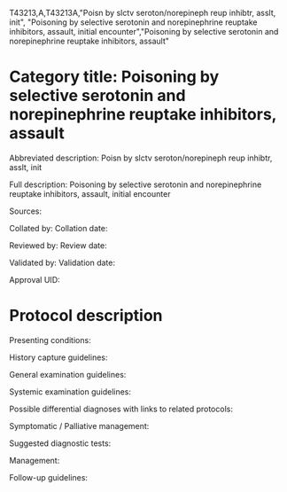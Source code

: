 T43213,A,T43213A,"Poisn by slctv seroton/norepineph reup inhibtr, asslt, init", "Poisoning by selective serotonin and norepinephrine reuptake inhibitors, assault, initial encounter","Poisoning by selective serotonin and norepinephrine reuptake inhibitors, assault"
# Category title: Poisoning by selective serotonin and norepinephrine reuptake inhibitors, assault

Abbreviated description: Poisn by slctv seroton/norepineph reup inhibtr, asslt, init

Full description: Poisoning by selective serotonin and norepinephrine reuptake inhibitors, assault, initial encounter

Sources:

Collated by:
Collation date:

Reviewed by:
Review date:

Validated by:
Validation date:

Approval UID:

# Protocol description

Presenting conditions:

History capture guidelines:

General examination guidelines:

Systemic examination guidelines:

Possible differential diagnoses with links to related protocols:

Symptomatic / Palliative management:

Suggested diagnostic tests:

Management:

Follow-up guidelines:
